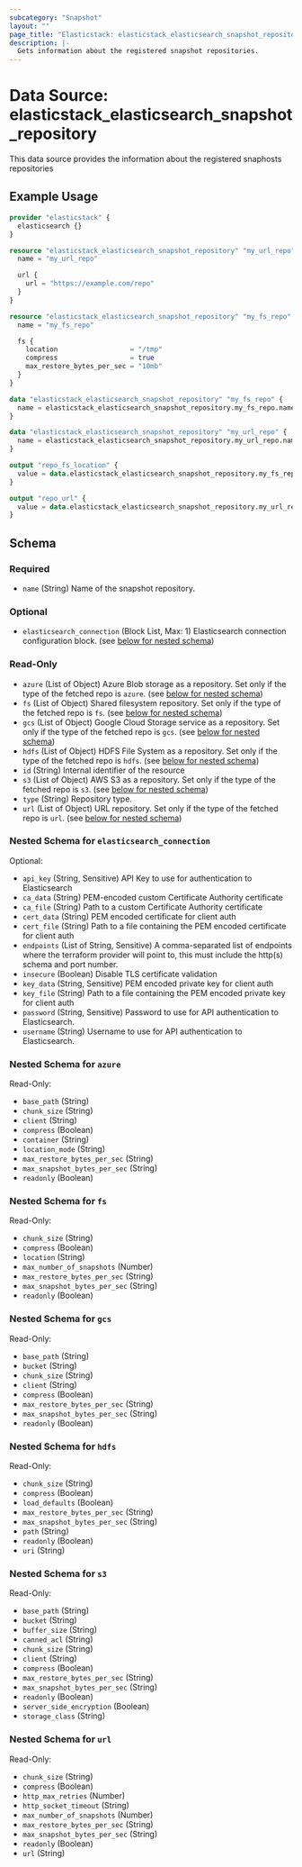 ```yaml
---
subcategory: "Snapshot"
layout: ""
page_title: "Elasticstack: elasticstack_elasticsearch_snapshot_repository Data Source"
description: |-
  Gets information about the registered snapshot repositories.
---
```


# Data Source: elasticstack_elasticsearch_snapshot_repository

This data source provides the information about the registered snaphosts repositories

## Example Usage

```terraform
provider "elasticstack" {
  elasticsearch {}
}

resource "elasticstack_elasticsearch_snapshot_repository" "my_url_repo" {
  name = "my_url_repo"

  url {
    url = "https://example.com/repo"
  }
}

resource "elasticstack_elasticsearch_snapshot_repository" "my_fs_repo" {
  name = "my_fs_repo"

  fs {
    location                  = "/tmp"
    compress                  = true
    max_restore_bytes_per_sec = "10mb"
  }
}

data "elasticstack_elasticsearch_snapshot_repository" "my_fs_repo" {
  name = elasticstack_elasticsearch_snapshot_repository.my_fs_repo.name
}

data "elasticstack_elasticsearch_snapshot_repository" "my_url_repo" {
  name = elasticstack_elasticsearch_snapshot_repository.my_url_repo.name
}

output "repo_fs_location" {
  value = data.elasticstack_elasticsearch_snapshot_repository.my_fs_repo.fs[0].location
}

output "repo_url" {
  value = data.elasticstack_elasticsearch_snapshot_repository.my_url_repo.url[0].url
}
```

<!-- schema generated by tfplugindocs -->
## Schema

### Required

- `name` (String) Name of the snapshot repository.

### Optional

- `elasticsearch_connection` (Block List, Max: 1) Elasticsearch connection configuration block. (see [below for nested schema](#nestedblock--elasticsearch_connection))

### Read-Only

- `azure` (List of Object) Azure Blob storage as a repository. Set only if the type of the fetched repo is `azure`. (see [below for nested schema](#nestedatt--azure))
- `fs` (List of Object) Shared filesystem repository. Set only if the type of the fetched repo is `fs`. (see [below for nested schema](#nestedatt--fs))
- `gcs` (List of Object) Google Cloud Storage service as a repository. Set only if the type of the fetched repo is `gcs`. (see [below for nested schema](#nestedatt--gcs))
- `hdfs` (List of Object) HDFS File System as a repository. Set only if the type of the fetched repo is `hdfs`. (see [below for nested schema](#nestedatt--hdfs))
- `id` (String) Internal identifier of the resource
- `s3` (List of Object) AWS S3 as a repository. Set only if the type of the fetched repo is `s3`. (see [below for nested schema](#nestedatt--s3))
- `type` (String) Repository type.
- `url` (List of Object) URL repository. Set only if the type of the fetched repo is `url`. (see [below for nested schema](#nestedatt--url))

<a id="nestedblock--elasticsearch_connection"></a>
### Nested Schema for `elasticsearch_connection`

Optional:

- `api_key` (String, Sensitive) API Key to use for authentication to Elasticsearch
- `ca_data` (String) PEM-encoded custom Certificate Authority certificate
- `ca_file` (String) Path to a custom Certificate Authority certificate
- `cert_data` (String) PEM encoded certificate for client auth
- `cert_file` (String) Path to a file containing the PEM encoded certificate for client auth
- `endpoints` (List of String, Sensitive) A comma-separated list of endpoints where the terraform provider will point to, this must include the http(s) schema and port number.
- `insecure` (Boolean) Disable TLS certificate validation
- `key_data` (String, Sensitive) PEM encoded private key for client auth
- `key_file` (String) Path to a file containing the PEM encoded private key for client auth
- `password` (String, Sensitive) Password to use for API authentication to Elasticsearch.
- `username` (String) Username to use for API authentication to Elasticsearch.


<a id="nestedatt--azure"></a>
### Nested Schema for `azure`

Read-Only:

- `base_path` (String)
- `chunk_size` (String)
- `client` (String)
- `compress` (Boolean)
- `container` (String)
- `location_mode` (String)
- `max_restore_bytes_per_sec` (String)
- `max_snapshot_bytes_per_sec` (String)
- `readonly` (Boolean)


<a id="nestedatt--fs"></a>
### Nested Schema for `fs`

Read-Only:

- `chunk_size` (String)
- `compress` (Boolean)
- `location` (String)
- `max_number_of_snapshots` (Number)
- `max_restore_bytes_per_sec` (String)
- `max_snapshot_bytes_per_sec` (String)
- `readonly` (Boolean)


<a id="nestedatt--gcs"></a>
### Nested Schema for `gcs`

Read-Only:

- `base_path` (String)
- `bucket` (String)
- `chunk_size` (String)
- `client` (String)
- `compress` (Boolean)
- `max_restore_bytes_per_sec` (String)
- `max_snapshot_bytes_per_sec` (String)
- `readonly` (Boolean)


<a id="nestedatt--hdfs"></a>
### Nested Schema for `hdfs`

Read-Only:

- `chunk_size` (String)
- `compress` (Boolean)
- `load_defaults` (Boolean)
- `max_restore_bytes_per_sec` (String)
- `max_snapshot_bytes_per_sec` (String)
- `path` (String)
- `readonly` (Boolean)
- `uri` (String)


<a id="nestedatt--s3"></a>
### Nested Schema for `s3`

Read-Only:

- `base_path` (String)
- `bucket` (String)
- `buffer_size` (String)
- `canned_acl` (String)
- `chunk_size` (String)
- `client` (String)
- `compress` (Boolean)
- `max_restore_bytes_per_sec` (String)
- `max_snapshot_bytes_per_sec` (String)
- `readonly` (Boolean)
- `server_side_encryption` (Boolean)
- `storage_class` (String)


<a id="nestedatt--url"></a>
### Nested Schema for `url`

Read-Only:

- `chunk_size` (String)
- `compress` (Boolean)
- `http_max_retries` (Number)
- `http_socket_timeout` (String)
- `max_number_of_snapshots` (Number)
- `max_restore_bytes_per_sec` (String)
- `max_snapshot_bytes_per_sec` (String)
- `readonly` (Boolean)
- `url` (String)
